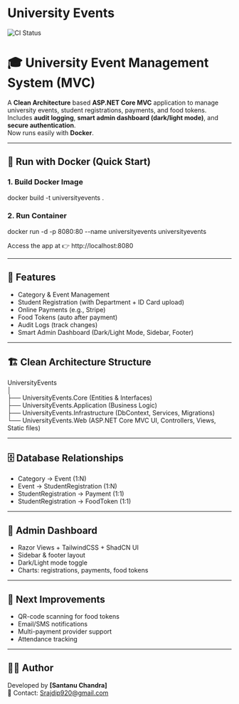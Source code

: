 # University Events

![CI Status](https://github.com/Rajdip27/University-Events/actions/workflows/main.yml/badge.svg)

# 🎓 University Event Management System (MVC)

A **Clean Architecture** based **ASP.NET Core MVC** application to manage university events, student registrations, payments, and food tokens.  
Includes **audit logging**, **smart admin dashboard (dark/light mode)**, and **secure authentication**.  
Now runs easily with **Docker**.

---

## 🐳 Run with Docker (Quick Start)

### 1. Build Docker Image
docker build -t universityevents .

### 2. Run Container
docker run -d -p 8080:80 --name universityevents universityevents

Access the app at 👉 http://localhost:8080

---
## 🚀 Features

- Category & Event Management  
- Student Registration (with Department + ID Card upload)  
- Online Payments (e.g., Stripe)  
- Food Tokens (auto after payment)  
- Audit Logs (track changes)  
- Smart Admin Dashboard (Dark/Light Mode, Sidebar, Footer)  

---

## 🏗️ Clean Architecture Structure

UniversityEvents  
│  
├── UniversityEvents.Core (Entities & Interfaces)  
├── UniversityEvents.Application (Business Logic)  
├── UniversityEvents.Infrastructure (DbContext, Services, Migrations)  
└── UniversityEvents.Web (ASP.NET Core MVC UI, Controllers, Views, Static files)  

---

## 🗄️ Database Relationships

- Category → Event (1:N)  
- Event → StudentRegistration (1:N)  
- StudentRegistration → Payment (1:1)  
- StudentRegistration → FoodToken (1:1)  

---

## 🎨 Admin Dashboard

- Razor Views + TailwindCSS + ShadCN UI  
- Sidebar & footer layout  
- Dark/Light mode toggle  
- Charts: registrations, payments, food tokens  

---

## 📌 Next Improvements

- QR-code scanning for food tokens  
- Email/SMS notifications  
- Multi-payment provider support  
- Attendance tracking  

---

## 🧑‍💻 Author

Developed by **[Santanu Chandra]**  
📧 Contact: Srajdip920@gmail.com
